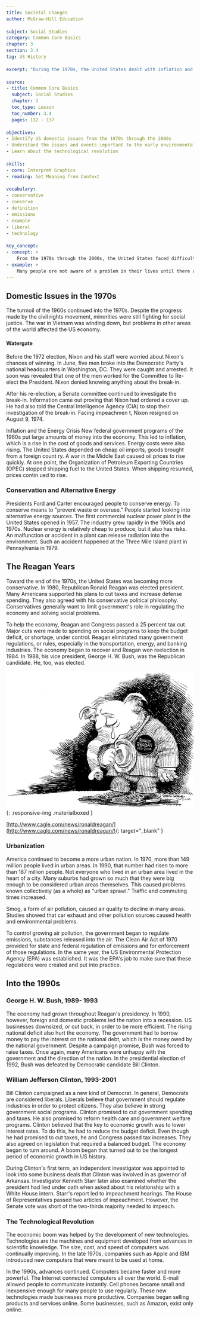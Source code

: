 ```yaml
---
title: Societal Changes
author: McGraw-Hill Education

subject: Social Studies
category: Common Core Basics
chapter: 3
section: 3.4
tag: US History

excerpt: "During the 1970s, the United States dealt with inflation and an energy crisis brought on by rising oil prices. President Nixon resigned because of the Watergate scandal. In the 1980s, the United States became more conservative under Presidents Reagan and Bush. In the 1990s, the economy, helped by new technologies, grew and the nation prospered."

source:
- title: Common Core Basics
  subject: Social Studies
  chapter: 3
  toc_type: Lesson
  toc_number: 3.4
  pages: 132 - 137

objectives:
- Identify US domestic issues from the 1970s through the 2000s
- Understand the issues and events important to the early environmental movement
- Learn about the technological revolution

skills:
- core: Interpret Graphics
- reading: Get Meaning from Context

vocabulary:
- conservative
- conserve
- definition
- emissions
- example
- liberal
- technology

key_concept:
- concept: >
    From the 1970s through the 2000s, the United States faced difficult economic and environmental issues. Many of these issues continue to challenge the United States today. 
- example: >
    Many people ore not aware of a problem in their lives until there are obvious signs of it. However, the problem may hove been developing for some time. For example, individuals o~en hove to deal with difficult health problems or personal budget issues that began before they realized it. Once a person is aware of the problem, steps con be token to fix it.<br /><br />A country's economic or environmental problems often come about in the some way. Existing conditions build until they become noticeable. Then the country must work to fix the problem.
---
```

## Domestic Issues in the 1970s

The turmoil of the 1960s continued into the 1970s. Despite the progress made by the civil rights movement, minorities were still fighting for social justice. The war in Vietnam was winding down, but problems in other areas of the world affected the US economy.

#### Watergate

Before the 1972 election, Nixon and his staff were worried about Nixon's chances of winning. In June, five men broke into the Democratic Party's national headquarters in Washington, DC. They were caught and arrested. It soon was revealed that one of the men worked for the Committee to Re-elect the President. Nixon denied knowing anything about the break-in.

After his re-election, a Senate committee continued to investigate the break-in. Information came out proving that Nixon had ordered a cover up. He had also told the Central Intelligence Agency (CIA) to stop their investigation of the break-in. Facing impeachmen t, Nixon resigned on  August 9, 1974.

Inflation and the Energy Crisis New federal government programs of the 1960s put large amounts of money into the economy. This led to inflation, which is a rise in the cost of goods and services. Energy costs were also rising. The United States depended on cheap oil imports, goods brought from a foreign count ry. A war in the Middle East caused oil prices to rise quickly. At one point, the Organization of Petroleum Exporting Countries (OPEC) stopped shipping fuel to the United States. When shipping resumed, prices contin ued to rise.

### Conservation and Alternative Energy

Presidents Ford and Carter encouraged people to conserve energy. To conserve means to "prevent waste or overuse." People started looking into alternative energy sources. The first commercial nuclear power plant in the United States opened in 1957. The industry grew rapidly in the 1960s and 1970s. Nuclear energy is relatively cheap to produce, but it also has risks. An malfunction or accident in a plant can release radiation into the environment. Such an accident happened at the Three Mile Island plant in Pennsylvania in 1979.

## The Reagan Years

Toward the end of the 1970s, the United States was becoming more conservative. In 1980, Republican Ronald Reagan was elected president. Many Americans supported his plans to cut taxes and increase defense spending. They also agreed with his conservative political philosophy. Conservatives generally want to limit government's role in regulating the economy and solving social problems.

To help the economy, Reagan and Congress passed a 25 percent tax cut. Major cuts were made to spending on social programs to keep the budget deficit, or shortage, under control. Reagan eliminated many government regulations, or rules, especially in the transportation, energy, and banking industries. The economy began to recover and Reagan won reelection in 1984. In 1988, his vice president, George H. W. Bush, was the Republican candidate. He, too, was elected.

![Political Cartoon](img/cagle.com_reagan.jpg){: .responsive-img .materialboxed }

[http://www.cagle.com/news/ronaldreagan/](http://www.cagle.com/news/ronaldreagan/){: target="_blank" }

### Urbanization

America continued to become a more urban nation. In 1970, more than 149 million people lived in urban areas. In 1990, that number had risen to more than 187 million people. Not everyone who lived in an urban area lived in the heart of a city. Many suburbs had grown so much that they were big enough to be considered urban areas themselves. This caused problems known collectively (as a whole) as "urban sprawl." Traffic and commuting times increased.

Smog, a form of air pollution, caused air quality to decline in many areas. Studies showed that car exhaust and other pollution sources caused health and environmental problems.

To control growing air pollution, the government began to regulate emissions, substances released into the air. The Clean Air Act of 1970 provided for state and federal regulation of emissions and for enforcement of those regulations. In the same year, the US Environmental Protection Agency (EPA) was established. It was the EPA's job to make sure that these regulations were created and put into practice.

## Into the 1990s

### George H. W. Bush, 1989- 1993

The economy had grown throughout Reagan's presidency. In 1990, however, foreign and domestic problems led the nation into a recession. US businesses downsized, or cut back, in order to be more efficient. The rising national deficit also hurt the economy. The government had to borrow money to pay the interest on the national debt, which is the money owed by the national government. Despite a campaign promise, Bush was forced to raise taxes. Once again, many Americans were unhappy with the government and the direction of the nation. In the presidential election of 1992, Bush was defeated by Democratic candidate Bill Clinton.

### William Jefferson Clinton, 1993-2001

Bill Clinton campaigned as a new kind of Democrat. In general, Democrats are considered liberals. Liberals believe that government should regulate industries in order to protect citizens. They also believe in strong government social programs. Clinton promised to cut government spending and taxes. He also promised to reform health care and government welfare programs. Clinton believed that the key to economic growth was to lower interest rates. To do this, he had to reduce the budget deficit. Even though he had promised to cut taxes, he and Congress passed tax increases. They also agreed on legislation that required a balanced budget. The economy began to turn around. A boom began that turned out to be the longest period of economic growth in US history.

During Clinton's first term, an independent investigator was appointed to look into some business deals that Clinton was involved in as governor of Arkansas. Investigator Kenneth Starr later also examined whether the president had lied under oath when asked about his relationship with a White House intern. Starr's report led to impeachment hearings. The House of Representatives passed two articles of impeachment. However, the Senate vote was short of the two-thirds majority needed to impeach.

### The Technological Revolution

The economic boom was helped by the development of new technologies. Technologies are the machines and equipment developed from advances in scientific knowledge. The size, cost, and speed of computers was continually improving. In the late 1970s, companies such as Apple and IBM introduced new computers that were meant to be used at home.

In the 1990s, advances continued. Computers became faster and more powerful. The Internet connected computers all over the world. E-mail allowed people to communicate instantly. Cell phones became small and inexpensive enough for many people to use regularly. These new technologies made businesses more productive. Companies began selling products and services online. Some businesses, such as Amazon, exist only online.